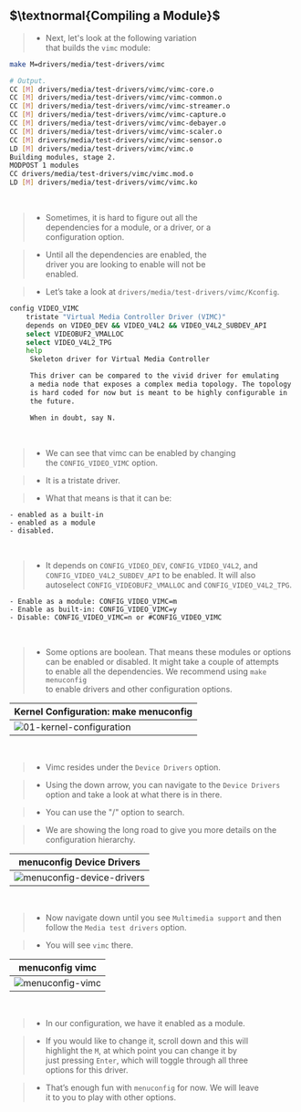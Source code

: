 ## $\textnormal{Compiling a Module}$

> - Next, let's look at the following variation <br />
    that builds the `vimc` module:

```sh
make M=drivers/media/test-drivers/vimc

# Output.
CC [M] drivers/media/test-drivers/vimc/vimc-core.o
CC [M] drivers/media/test-drivers/vimc/vimc-common.o
CC [M] drivers/media/test-drivers/vimc/vimc-streamer.o
CC [M] drivers/media/test-drivers/vimc/vimc-capture.o
CC [M] drivers/media/test-drivers/vimc/vimc-debayer.o
CC [M] drivers/media/test-drivers/vimc/vimc-scaler.o
CC [M] drivers/media/test-drivers/vimc/vimc-sensor.o
LD [M] drivers/media/test-drivers/vimc/vimc.o
Building modules, stage 2.
MODPOST 1 modules
CC drivers/media/test-drivers/vimc/vimc.mod.o
LD [M] drivers/media/test-drivers/vimc/vimc.ko
```

<br />

> - Sometimes, it is hard to figure out all the <br />
    dependencies for a module, or a driver, or a <br />
    configuration option.

> - Until all the dependencies are enabled, the <br />
    driver you are looking to enable will not be <br />
    enabled.

> - Let’s take a look at `drivers/media/test-drivers/vimc/Kconfig`.

```sh
config VIDEO_VIMC
    tristate "Virtual Media Controller Driver (VIMC)"
    depends on VIDEO_DEV && VIDEO_V4L2 && VIDEO_V4L2_SUBDEV_API
    select VIDEOBUF2_VMALLOC
    select VIDEO_V4L2_TPG
    help
     Skeleton driver for Virtual Media Controller

     This driver can be compared to the vivid driver for emulating
     a media node that exposes a complex media topology. The topology
     is hard coded for now but is meant to be highly configurable in
     the future.

     When in doubt, say N.
```

<br />

> - We can see that vimc can be enabled by changing <br />
    the `CONFIG_VIDEO_VIMC` option.

> - It is a tristate driver.

> - What that means is that it can be:

```plaintext
- enabled as a built-in
- enabled as a module
- disabled.
```

<br />

> - It depends on `CONFIG_VIDEO_DEV`, `CONFIG_VIDEO_V4L2`, and <br />
    `CONFIG_VIDEO_V4L2_SUBDEV_API` to be enabled. It will also <br />
    autoselect `CONFIG_VIDEOBUF2_VMALLOC` and `CONFIG_VIDEO_V4L2_TPG`.

```plaintext
- Enable as a module: CONFIG_VIDEO_VIMC=m
- Enable as built-in: CONFIG_VIDEO_VIMC=y
- Disable: CONFIG_VIDEO_VIMC=n or #CONFIG_VIDEO_VIMC
```

<br />

> - Some options are boolean. That means these modules or options <br />
    can be enabled or disabled. It might take a couple of attempts <br />
    to enable all the dependencies. We recommend using `make menuconfig` <br />
    to enable drivers and other configuration options.

| Kernel Configuration: make menuconfig |
| -------------------- |
| ![01-kernel-configuration](./images/01-kernel-configuration.png) |

<br />

> - Vimc resides under the `Device Drivers` option.

> - Using the down arrow, you can navigate to the `Device Drivers` <br />
    option and take a look at what there is in there.

> - You can use the "/" option to search.

> - We are showing the long road to give you more details on the <br />
    configuration hierarchy.

| menuconfig Device Drivers |
| ------------------------- |
| ![menuconfig-device-drivers](./images/02-menuconfig-device-drivers.png) |

<br />

> - Now navigate down until you see `Multimedia support` and then <br />
    follow the `Media test drivers` option.

> - You will see `vimc` there.

| menuconfig vimc |
| --------------- |
| ![menuconfig-vimc](./images/03-menuconfig-vimc.png) |

<br />

> - In our configuration, we have it enabled as a module.

> - If you would like to change it, scroll down and this will <br />
    highlight the `M`, at which point you can change it by <br />
    just pressing `Enter`, which will toggle through all three <br />
    options for this driver.

> - That’s enough fun with `menuconfig` for now. We will leave <br />
    it to you to play with other options.
